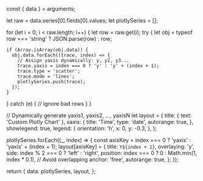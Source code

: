 const { data } = arguments;

let raw = data.series[0].fields[0].values;
let plotlySeries = [];

for (let i = 0; i < raw.length; i++) {
  let row = raw.get(i);
  try {
    let obj = typeof row === 'string' ? JSON.parse(row) : row;

    if (Array.isArray(obj.data)) {
      obj.data.forEach((trace, index) => {
        // Assign yaxis dynamically: y, y2, y3...
        trace.yaxis = index === 0 ? 'y' : 'y' + (index + 1);
        trace.type = 'scatter';
        trace.mode = 'lines';
        plotlySeries.push(trace);
      });
    }
  } catch (e) {
    // ignore bad rows
  }
}

// Dynamically generate yaxis1, yaxis2, ..., yaxisN
let layout = {
  title: { text: 'Custom Plotly Chart' },
  xaxis: {
    title: 'Time',
    type: 'date',
    autorange: true,
  },
  showlegend: true,
  legend: {
    orientation: 'h',
    x: 0,
    y: -0.3,
  },
};

plotlySeries.forEach((_, index) => {
  const axisKey = index === 0 ? 'yaxis' : 'yaxis' + (index + 1);
  layout[axisKey] = {
    title: `Y${index + 1}`,
    overlaying: 'y',
    side: index % 2 === 0 ? 'left' : 'right',
    position: index === 0 ? 0 : Math.min(1, index * 0.1), // Avoid overlapping
    anchor: 'free',
    autorange: true,
  };
});

return {
  data: plotlySeries,
  layout,
};
